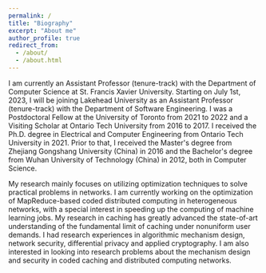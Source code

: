 ```yaml
---
permalink: /
title: "Biography"
excerpt: "About me"
author_profile: true
redirect_from: 
  - /about/
  - /about.html
---
```


I am currently an Assistant Professor (tenure-track) with the Department of Computer Science at St. Francis Xavier University. Starting on July 1st, 2023, I will be joining Lakehead University as an Assistant Professor (tenure-track) with the Department of Software Engineering. I was a Postdoctoral Fellow at the University of Toronto from 2021 to 2022  and a Visiting Scholar at Ontario Tech University from 2016 to 2017. I received the Ph.D. degree in Electrical and Computer Engineering from Ontario Tech University in 2021. Prior to that, I received the Master's degree from Zhejiang Gongshang University (China) in 2016 and the Bachelor's degree from Wuhan University of Technology (China) in 2012, both in Computer Science.

My research mainly focuses on utilizing optimization techniques to solve practical problems in networks. I am currently working on the optimization of MapReduce-based coded distributed computing in heterogeneous networks, with a special interest in speeding up the computing of machine learning jobs. My research in caching has greatly advanced the state-of-art understanding of the fundamental limit of caching under nonuniform user demands. I had research experiences in algorithmic mechanism design, network security, differential privacy and applied cryptography. I am also interested in looking into research problems about the mechanism design and security in coded caching and distributed computing networks. 


